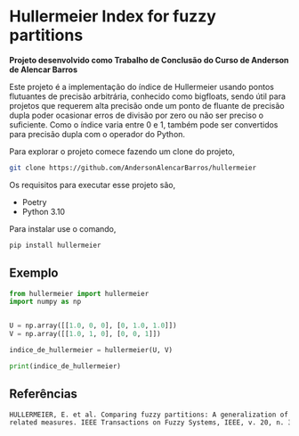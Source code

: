 # Hullermeier Index for fuzzy partitions

**Projeto desenvolvido como Trabalho de Conclusão do Curso de Anderson de Alencar Barros**

Este projeto é a implementação do índice de Hullermeier usando pontos flutuantes de precisão arbitrária, conhecido como bigfloats, sendo útil para projetos que requerem alta precisão onde um ponto de fluante de precisão dupla poder ocasionar erros de divisão por zero ou não ser preciso o suficiente. Como o índice varia entre 0 e 1, também pode ser convertidos para precisão dupla com o operador do Python.


Para explorar o projeto comece fazendo um clone do projeto,

```bash
git clone https://github.com/AndersonAlencarBarros/hullermeier
```

Os requisitos para executar esse projeto são,

- Poetry
- Python 3.10

Para instalar use o comando,

```bash
pip install hullermeier
```

## Exemplo

```python
from hullermeier import hullermeier
import numpy as np


U = np.array([[1.0, 0, 0], [0, 1.0, 1.0]])
V = np.array([[1.0, 1, 0], [0, 0, 1]])

indice_de_hullermeier = hullermeier(U, V)

print(indice_de_hullermeier)
```

## Referências


```bash
HULLERMEIER, E. et al. Comparing fuzzy partitions: A generalization of the rand index and
related measures. IEEE Transactions on Fuzzy Systems, IEEE, v. 20, n. 3, p. 546–556, 2011.
```
